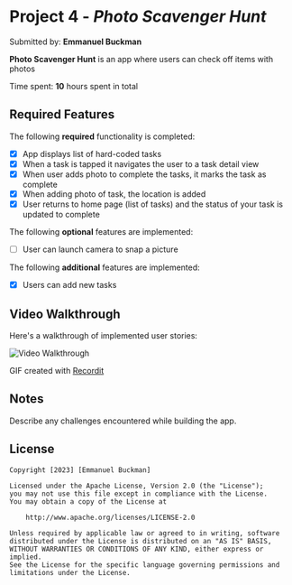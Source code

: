 # Project 4 - *Photo Scavenger Hunt*

Submitted by: **Emmanuel Buckman**

**Photo Scavenger Hunt** is an app where users can check off items with photos

Time spent: **10** hours spent in total

## Required Features

The following **required** functionality is completed:

- [x] App displays list of hard-coded tasks
- [x] When a task is tapped it navigates the user to a task detail view
- [x] When user adds photo to complete the tasks, it marks the task as complete
- [x] When adding photo of task, the location is added
- [x] User returns to home page (list of tasks) and the status of your task is updated to complete
 
The following **optional** features are implemented:

- [ ] User can launch camera to snap a picture	

The following **additional** features are implemented:

- [x] Users can add new tasks

## Video Walkthrough

Here's a walkthrough of implemented user stories:

<img src='http://g.recordit.co/Xxi7eW0sSA.gif' title='Video Walkthrough' width='' alt='Video Walkthrough' />


GIF created with [Recordit](https://recordit.co) 

## Notes

Describe any challenges encountered while building the app.

## License

    Copyright [2023] [Emmanuel Buckman]

    Licensed under the Apache License, Version 2.0 (the "License");
    you may not use this file except in compliance with the License.
    You may obtain a copy of the License at

        http://www.apache.org/licenses/LICENSE-2.0

    Unless required by applicable law or agreed to in writing, software
    distributed under the License is distributed on an "AS IS" BASIS,
    WITHOUT WARRANTIES OR CONDITIONS OF ANY KIND, either express or implied.
    See the License for the specific language governing permissions and
    limitations under the License.
